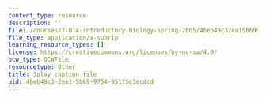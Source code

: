 ```yaml
---
content_type: resource
description: ''
file: /courses/7-014-introductory-biology-spring-2005/46eb49c32ea15b699754951f5c3ecdcd_eiDX9dw866E.vtt
file_type: application/x-subrip
learning_resource_types: []
license: https://creativecommons.org/licenses/by-nc-sa/4.0/
ocw_type: OCWFile
resourcetype: Other
title: 3play caption file
uid: 46eb49c3-2ea1-5b69-9754-951f5c3ecdcd
---
```

